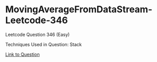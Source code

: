 # MovingAverageFromDataStream-Leetcode-346

Leetcode Question 346 (Easy)

Techniques Used in Question:
Stack

[Link to Question](https://leetcode.com/problems/moving-average-from-data-stream/)
